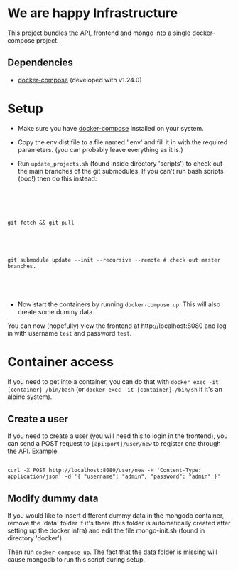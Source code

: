 
  

  

# We are happy Infrastructure

  

  

  

This project bundles the API, frontend and mongo into a single docker-compose project.

  

  
## Dependencies

  

- [docker-compose](https://docs.docker.com/compose/install/) (developed with v1.24.0)
  

# Setup

 
- Make sure you have [docker-compose](https://docs.docker.com/compose/install/) installed on your system.

  

- Copy the env.dist file to a file named '.env' and fill it in with the required parameters. (you can probably leave everything as it is.)

  

- Run `update_projects.sh` (found inside directory 'scripts') to check out the main branches of the git submodules. If you can't run bash scripts (boo!) then do this instead:

  

  

  

```

  

  

git fetch && git pull

  

  

git submodule update --init --recursive --remote # check out master branches.

  

  

```

  

  

- Now start the containers by running `docker-compose up`. This will also create some dummy data.

  

  

You can now (hopefully) view the frontend at http://localhost:8080 and log in with username `test` and password `test`.

  

  

  

# Container access

  

  

If you need to get into a container, you can do that with `docker exec -it [container] /bin/bash` (or `docker exec -it [container] /bin/sh` if it's an alpine system).

  

  

  

## Create a user

  

  

If you need to create a user (you will need this to login in the frontend), you can send a POST request to `[api:port]/user/new` to register one through the API. Example:

  

  

```

curl -X POST http://localhost:8080/user/new -H 'Content-Type: application/json' -d '{ "username": "admin", "password": "admin" }'

```

  

  

## Modify dummy data

  

  

If you would like to insert different dummy data in the mongodb container, remove the 'data' folder if it's there (this folder is automatically created after setting up the docker infra) and edit the file mongo-init.sh (found in directory 'docker').

  

  

Then run `docker-compose up`. The fact that the data folder is missing will cause mongodb to run this script during setup.